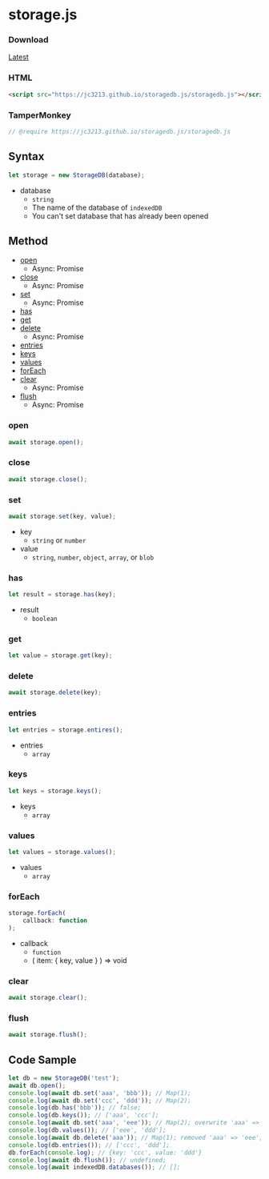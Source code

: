# storage.js

### Download
[Latest](//jc3213.github.io/storagedb.js/storagedb.js)

### HTML
```HTML
<script src="https://jc3213.github.io/storagedb.js/storagedb.js"></script>
```

### TamperMonkey
```javascript
// @require https://jc3213.github.io/storagedb.js/storagedb.js
```

## Syntax
```javascript
let storage = new StorageDB(database);
```
- database
    - `string`
    - The name of the database of `indexedDB`
    - You can't set database that has already been opened

## Method
- [open](#open)
    - Async: Promise
- [close](#close)
    - Async: Promise
- [set](#set)
    - Async: Promise
- [has](#has)
- [get](#get)
- [delete](#delete)
    - Async: Promise
- [entries](#entries)
- [keys](#keys)
- [values](#values)
- [forEach](#foreach)
- [clear](#clear)
    - Async: Promise
- [flush](#flush)
    - Async: Promise

### open
```javascript
await storage.open();
```

### close
```javascript
await storage.close();
```

### set
```javascript
await storage.set(key, value);
```
- key
    - `string` or `number`
- value
    - `string`, `number`, `object`, `array`, or `blob`

### has
```javascript
let result = storage.has(key);
```
- result
    - `boolean`

### get
```javascript
let value = storage.get(key);
```

### delete
```javascript
await storage.delete(key);
```

### entries
```javascript
let entries = storage.entires();
```
- entries
    - `array`

### keys
```javascript
let keys = storage.keys();
```
- keys
    - `array`

### values
```javascript
let values = storage.values();
```
- values
    - `array`

### forEach
```javascript
storage.forEach(
    callback: function
);
```
- callback
    - `function`
    - ( item: { key, value } ) => void

### clear
```javascript
await storage.clear();
```

### flush
```javascript
await storage.flush();
```

## Code Sample
```javascript
let db = new StorageDB('test');
await db.open();
console.log(await db.set('aaa', 'bbb')); // Map(1);
console.log(await db.set('ccc', 'ddd')); // Map(2);
console.log(db.has('bbb')); // false;
console.log(db.keys()); // ['aaa', 'ccc'];
console.log(await db.set('aaa', 'eee')); // Map(2); overwrite 'aaa' => 'eee';
console.log(db.values()); // ['eee', 'ddd'];
console.log(await db.delete('aaa')); // Map(1); removed 'aaa' => 'eee';
console.log(db.entries()); // ['ccc', 'ddd'];
db.forEach(console.log); // {key: 'ccc', value: 'ddd'}
console.log(await db.flush()); // undefined;
console.log(await indexedDB.databases()); // [];
```
